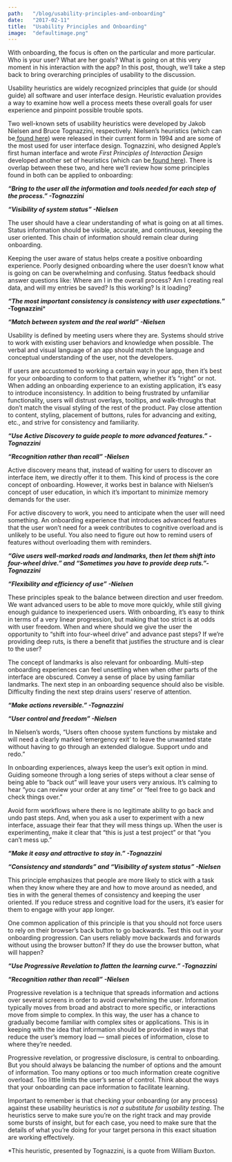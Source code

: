 ```yaml
---
path:	"/blog/usability-principles-and-onboarding"
date:	"2017-02-11"
title:	"Usability Principles and Onboarding"
image:	"defaultimage.png"
---
```


With onboarding, the focus is often on the particular and more particular. Who is your user? What are her goals? What is going on at this very moment in his interaction with the app? In this post, though, we’ll take a step back to bring overarching principles of usability to the discussion.

Usability heuristics are widely recognized principles that guide (or should guide) all software and user interface design. Heuristic evaluation provides a way to examine how well a process meets these overall goals for user experience and pinpoint possible trouble spots.

Two well-known sets of usability heuristics were developed by Jakob Nielsen and Bruce Tognazzini, respectively. Nielsen’s heuristics (which can be[ found here](https://www.nngroup.com/articles/ten-usability-heuristics/)) were released in their current form in 1994 and are some of the most used for user interface design. Tognazzini, who designed Apple’s first human interface and wrote *First Principles of Interaction Design* developed another set of heuristics (which can be[ found here](http://asktog.com/atc/principles-of-interaction-design/)). There is overlap between these two, and here we’ll review how some principles found in both can be applied to onboarding:

***“Bring to the user all the information and tools needed for each step of the process.” -Tognazzini***

***“Visibility of system status” -Nielsen***

The user should have a clear understanding of what is going on at all times. Status information should be visible, accurate, and continuous, keeping the user oriented. This chain of information should remain clear during onboarding.

Keeping the user aware of status helps create a positive onboarding experience. Poorly designed onboarding where the user doesn’t know what is going on can be overwhelming and confusing. Status feedback should answer questions like: Where am I in the overall process? Am I creating real data, and will my entries be saved? Is this working? Is it loading?

***“The most important consistency is consistency with user expectations.*” -Tognazzini***

***“Match between system and the real world” -Nielsen***

Usability is defined by meeting users where they are. Systems should strive to work with existing user behaviors and knowledge when possible. The verbal and visual language of an app should match the language and conceptual understanding of the user, not the developers.

If users are accustomed to working a certain way in your app, then it’s best for your onboarding to conform to that pattern, whether it’s “right” or not. When adding an onboarding experience to an existing application, it’s easy to introduce inconsistency. In addition to being frustrated by unfamiliar functionality, users will distrust overlays, tooltips, and walk-throughs that don’t match the visual styling of the rest of the product. Pay close attention to content, styling, placement of buttons, rules for advancing and exiting, etc., and strive for consistency and familiarity.

***“Use Active Discovery to guide people to more advanced features.” -Tognazzini***

***“Recognition rather than recall” -Nielsen***

Active discovery means that, instead of waiting for users to discover an interface item, we directly offer it to them. This kind of process is the core concept of onboarding. However, it works best in balance with Nielsen’s concept of user education, in which it’s important to minimize memory demands for the user.

For active discovery to work, you need to anticipate when the user will need something. An onboarding experience that introduces advanced features that the user won’t need for a week contributes to cognitive overload and is unlikely to be useful. You also need to figure out how to remind users of features without overloading them with reminders.

***“Give users well-marked roads and landmarks, then let them shift into four-wheel drive.” and “Sometimes you have to provide deep ruts.”-Tognazzini***

***“Flexibility and efficiency of use” -Nielsen***

These principles speak to the balance between direction and user freedom. We want advanced users to be able to move more quickly, while still giving enough guidance to inexperienced users. With onboarding, it’s easy to think in terms of a very linear progression, but making that too strict is at odds with user freedom. When and where should we give the user the opportunity to “shift into four-wheel drive” and advance past steps? If we’re providing deep ruts, is there a benefit that justifies the structure and is clear to the user?

The concept of landmarks is also relevant for onboarding. Multi-step onboarding experiences can feel unsettling when when other parts of the interface are obscured. Convey a sense of place by using familiar landmarks. The next step in an onboarding sequence should also be visible. Difficulty finding the next step drains users’ reserve of attention.

***“Make actions reversible.” -Tognazzini***

***“User control and freedom” -Nielsen***

In Nielsen’s words, “Users often choose system functions by mistake and will need a clearly marked ‘emergency exit’ to leave the unwanted state without having to go through an extended dialogue. Support undo and redo.”

In onboarding experiences, always keep the user’s exit option in mind. Guiding someone through a long series of steps without a clear sense of being able to “back out” will leave your users very anxious. It’s calming to hear “you can review your order at any time” or “feel free to go back and check things over.”

Avoid form workflows where there is no legitimate ability to go back and undo past steps. And, when you ask a user to experiment with a new interface, assuage their fear that they will mess things up. When the user is experimenting, make it clear that “this is just a test project” or that “you can’t mess up.”

***“Make it easy and attractive to stay in.” -Tognazzini***

***“Consistency and standards” and “Visibility of system status” -Nielsen***

This principle emphasizes that people are more likely to stick with a task when they know where they are and how to move around as needed, and ties in with the general themes of consistency and keeping the user oriented. If you reduce stress and cognitive load for the users, it’s easier for them to engage with your app longer.

One common application of this principle is that you should not force users to rely on their browser’s back button to go backwards. Test this out in your onboarding progression. Can users reliably move backwards and forwards without using the browser button? If they do use the browser button, what will happen?

***“Use Progressive Revelation to flatten the learning curve.” -Tognazzini***

***“Recognition rather than recall” -Nielsen***

Progressive revelation is a technique that spreads information and actions over several screens in order to avoid overwhelming the user. Information typically moves from broad and abstract to more specific, or interactions move from simple to complex. In this way, the user has a chance to gradually become familiar with complex sites or applications. This is in keeping with the idea that information should be provided in ways that reduce the user’s memory load — small pieces of information, close to where they’re needed.

Progressive revelation, or progressive disclosure, is central to onboarding. But you should always be balancing the number of options and the amount of information. Too many options or too much information create cognitive overload. Too little limits the user’s sense of control. Think about the ways that your onboarding can pace information to facilitate learning.

Important to remember is that checking your onboarding (or any process) against these usability heuristics is *not a substitute for usability testing*. The heuristics serve to make sure you’re on the right track and may provide some bursts of insight, but for each case, you need to make sure that the details of what you’re doing for your target persona in this exact situation are working effectively.

*This heuristic, presented by Tognazzini, is a quote from William Buxton.

